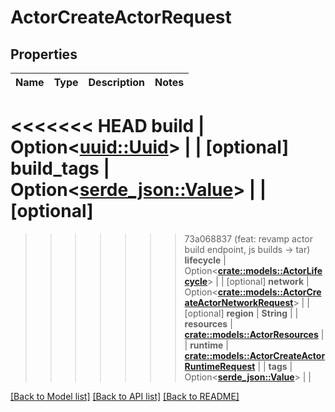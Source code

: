 # ActorCreateActorRequest

## Properties

Name | Type | Description | Notes
------------ | ------------- | ------------- | -------------
<<<<<<< HEAD
**build** | Option<[**uuid::Uuid**](uuid::Uuid.md)> |  | [optional]
**build_tags** | Option<[**serde_json::Value**](.md)> |  | [optional]
=======
>>>>>>> 73a068837 (feat: revamp actor build endpoint, js builds -> tar)
**lifecycle** | Option<[**crate::models::ActorLifecycle**](ActorLifecycle.md)> |  | [optional]
**network** | Option<[**crate::models::ActorCreateActorNetworkRequest**](ActorCreateActorNetworkRequest.md)> |  | [optional]
**region** | **String** |  | 
**resources** | [**crate::models::ActorResources**](ActorResources.md) |  | 
**runtime** | [**crate::models::ActorCreateActorRuntimeRequest**](ActorCreateActorRuntimeRequest.md) |  | 
**tags** | Option<[**serde_json::Value**](.md)> |  | 

[[Back to Model list]](../README.md#documentation-for-models) [[Back to API list]](../README.md#documentation-for-api-endpoints) [[Back to README]](../README.md)


